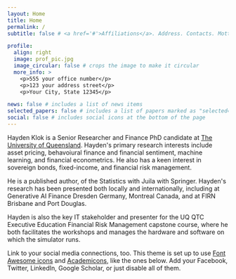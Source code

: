 ```yaml
---
layout: Home
title: Home
permalink: /
subtitle: false # <a href='#'>Affiliations</a>. Address. Contacts. Motto. Etc.

profile:
  align: right
  image: prof_pic.jpg
  image_circular: false # crops the image to make it circular
  more_info: >
    <p>555 your office number</p>
    <p>123 your address street</p>
    <p>Your City, State 12345</p>

news: false # includes a list of news items
selected_papers: false # includes a list of papers marked as "selected={true}"
social: false # includes social icons at the bottom of the page
---
```


Hayden Klok is a Senior Researcher and Finance PhD candidate at [The University of Queensland](https://www.uq.edu.au/). Hayden's primary research interests include asset pricing, behavoiural finance and financial sentiment, machine learning, and financial econometrics. He also has a keen interest in sovereign bonds, fixed-income, and financial risk management. 

He is a published author,  of the Statistics with Juila with Springer. Hayden's research has been presented both locally and internationally, including at Generative AI Finance Dresden Germany, Montreal Canada, and at FIRN Brisbane and Port Douglas.

Hayden is also the key IT stakeholder and presenter for the UQ QTC Executive Education Financial Risk Management capstone course, where he both facilitates the workshops and manages the hardware and software on which the simulator runs.

<!-- You can put a picture in, too. The code is already in, just name your picture `prof_pic.jpg` and put it in the `img/` folder.

Put your address / P.O. box / other info right below your picture. You can also disable any of these elements by editing `profile` property of the YAML header of your `_pages/about.md`. Edit `_bibliography/papers.bib` and Jekyll will render your [publications page](/al-folio/publications/) automatically. -->

Link to your social media connections, too. This theme is set up to use [Font Awesome icons](https://fontawesome.com/) and [Academicons](https://jpswalsh.github.io/academicons/), like the ones below. Add your Facebook, Twitter, LinkedIn, Google Scholar, or just disable all of them.
